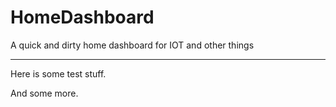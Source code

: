 # HomeDashboard
A quick and dirty home dashboard for IOT and other things

---
Here is some test stuff.

And some more.
